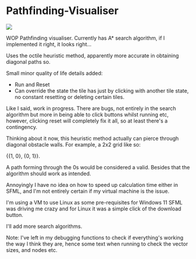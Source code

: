# Pathfinding-Visualiser

![](https://github.com/ewerae/Pathfinding-Visualiser/blob/main/pathfinder.gif)

WOP Pathfinding visualiser. 
Currently has A* search algorithm, if I implemented it right, it looks right...

Uses the octile heuristic method, apparently more accurate in obtaining diagonal paths so.

Small minor quality of life details added:
- Run and Reset
- Can override the state the tile has just by clicking with another tile state, no constant resetting or deleting certain tiles.

Like I said, work in progress. There are bugs, not entirely in the search algorithm but more in being able to click buttons whilst running etc, however, clicking reset will completely fix it all, so at least there's a contingency.

Thinking about it now, this heuristic method actually can pierce through diagonal obstacle walls. For example, a 2x2 grid like so:

{{1, 0}, {0, 1}}. 

A path forming through the 0s would be considered a valid. Besides that the algorithm should work as intended. 

Annoyingly I have no idea on how to speed up calculation time either in SFML, and I'm not entirely certain if my virtual machine is the issue.

I'm using a VM to use Linux as some pre-requisites for Windows 11 SFML was driving me crazy and for Linux it was a simple click of the download button.

I'll add more search algorithms.

Note: I've left in my debugging functions to check if everything's working the way I think they are, hence some text when running to check the vector sizes, and nodes etc.
